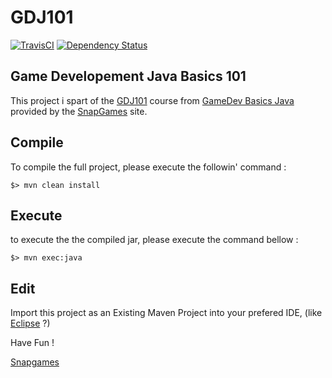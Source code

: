 # GDJ101

[![TravisCI](https://travis-ci.org/SnapGames/GDJ101.svg?branch=develop)](https://travis-ci.org/SnapGames/GDJ101 "open the TravisCI compilation trend") [![Dependency Status](https://www.versioneye.com/user/projects/59b85cb00fb24f002a981d8d/badge.svg?style=flat-square)](https://www.versioneye.com/user/projects/59b85cb00fb24f002a981d8d "go and visit VersionEye")

## Game Developement Java Basics 101

This project i spart of the [GDJ101](https://classroom.google.com/c/NzI2ODQ3NjU2MFpa/t/NzI2Nzg0MjgxNFpa) course from [GameDev Basics
Java](https://classroom.google.com/c/NzI2ODQ3NjU2MFpa "Open the official online course") 
provided by the [SnapGames](http://snapgames.fr) site. 

## Compile

To compile the full project, please execute the followin' command :

    $> mvn clean install


## Execute

to execute the the compiled jar, please execute the command bellow :

    $> mvn exec:java


## Edit

Import this project as an Existing Maven Project into your prefered IDE, 
(like [Eclipse](http://www.eclipse.org/downloads "open the eclipse official web download page") ?)


Have Fun !

[Snapgames](mailto:contact@snapgames.fr?subject=gdj101 "send a mail to your tutor")
